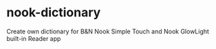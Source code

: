 nook-dictionary
===============

Create own dictionary for B&amp;N Nook Simple Touch and Nook GlowLight built-in Reader app

